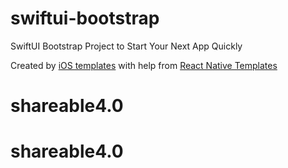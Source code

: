 # swiftui-bootstrap

SwiftUI Bootstrap Project to Start Your Next App Quickly

Created by <a href="https://iosapptemplates.com">iOS templates</a> with help from <a href="https://instamobile.io">React Native Templates</a>
# shareable4.0
# shareable4.0
